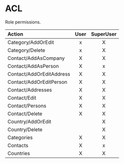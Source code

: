 # ACL

Role permissions.

| Action                   | User | SuperUser |
| :----------------------- | :--: | :-------: |
| Category/AddOrEdit       |  x   |     X     |
| Category/Delete          |  x   |     X     |
| Contact/AddAsCompany     |  X   |     X     |
| Contact/AddAsPerson      |  X   |     x     |
| Contact/AddOrEditAddress |  X   |     X     |
| Contact/AddOrEditPerson  |  X   |     X     |
| Contact/Addresses        |  X   |     X     |
| Contact/Edit             |  X   |     X     |
| Contact/Persons          |  X   |     X     |
| Contact/Delete           |  X   |     X     |
| Country/AddOrEdit        |      |     X     |
| Country/Delete           |      |     X     |
| Categories               |  X   |     X     |
| Contacts                 |  X   |     x     |
| Countries                |  X   |     X     |


